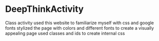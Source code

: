 # DeepThinkActivity
Class activity
used this website to familiarize myself with css and google fonts
stylized the page with colors and different fonts to create a visually appealing page
used classes and ids to create internal css
